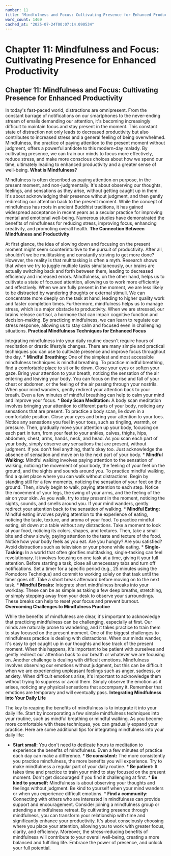 ```yaml
---
number: 11
title: "Mindfulness and Focus: Cultivating Presence for Enhanced Productivity"
word_count: 1469
cached_at: "2025-07-24T00:07:14.090534"
---
```


# Chapter 11: Mindfulness and Focus: Cultivating Presence for Enhanced Productivity

## Chapter 11: Mindfulness and Focus: Cultivating Presence for Enhanced Productivity

In today's fast-paced world, distractions are omnipresent. From the constant barrage of notifications on our smartphones to the never-ending stream of emails demanding our attention, it's becoming increasingly difficult to maintain focus and stay present in the moment. This constant state of distraction not only leads to decreased productivity but also contributes to increased stress and a general feeling of being overwhelmed. Mindfulness, the practice of paying attention to the present moment without judgment, offers a powerful antidote to this modern-day malady. By cultivating presence, we can train our minds to focus more effectively, reduce stress, and make more conscious choices about how we spend our time, ultimately leading to enhanced productivity and a greater sense of well-being. **What is Mindfulness?**

Mindfulness is often described as paying attention on purpose, in the present moment, and non-judgmentally. It's about observing our thoughts, feelings, and sensations as they arise, without getting caught up in them. It's about acknowledging their presence without judgment, and then gently redirecting our attention back to the present moment. While the concept of mindfulness has roots in ancient Buddhist traditions, it has gained widespread acceptance in recent years as a secular practice for improving mental and emotional well-being. Numerous studies have demonstrated the benefits of mindfulness for reducing stress, improving focus, enhancing creativity, and promoting overall health. **The Connection Between Mindfulness and Productivity**

At first glance, the idea of slowing down and focusing on the present moment might seem counterintuitive to the pursuit of productivity. After all, shouldn't we be multitasking and constantly striving to get more done? However, the reality is that multitasking is often a myth. Research shows that when we try to juggle multiple tasks simultaneously, our brains are actually switching back and forth between them, leading to decreased efficiency and increased errors. Mindfulness, on the other hand, helps us to cultivate a state of focused attention, allowing us to work more efficiently and effectively. When we are fully present in the moment, we are less likely to be distracted by wandering thoughts or external stimuli. We can concentrate more deeply on the task at hand, leading to higher quality work and faster completion times. Furthermore, mindfulness helps us to manage stress, which is a major obstacle to productivity. When we are stressed, our brains release cortisol, a hormone that can impair cognitive function and decision-making. By practicing mindfulness, we can learn to regulate our stress response, allowing us to stay calm and focused even in challenging situations. **Practical Mindfulness Techniques for Enhanced Focus**

Integrating mindfulness into your daily routine doesn't require hours of meditation or drastic lifestyle changes. There are many simple and practical techniques you can use to cultivate presence and improve focus throughout the day. *   **Mindful Breathing:** One of the simplest and most accessible mindfulness techniques is mindful breathing. To practice mindful breathing, find a comfortable place to sit or lie down. Close your eyes or soften your gaze. Bring your attention to your breath, noticing the sensation of the air entering and leaving your body. You can focus on the rise and fall of your chest or abdomen, or the feeling of the air passing through your nostrils. When your mind wanders, gently redirect your attention back to your breath. Even a few minutes of mindful breathing can help to calm your mind and improve your focus. *   **Body Scan Meditation:** A body scan meditation involves bringing your attention to different parts of your body, noticing any sensations that are present. To practice a body scan, lie down in a comfortable position. Close your eyes and bring your attention to your toes. Notice any sensations you feel in your toes, such as tingling, warmth, or pressure. Then, gradually move your attention up your body, focusing on each part in turn, from your feet to your ankles, calves, thighs, hips, abdomen, chest, arms, hands, neck, and head. As you scan each part of your body, simply observe any sensations that are present, without judgment. If you don't feel anything, that's okay too. Just acknowledge the absence of sensation and move on to the next part of your body. *   **Mindful Walking:** Mindful walking involves paying attention to the sensation of walking, noticing the movement of your body, the feeling of your feet on the ground, and the sights and sounds around you. To practice mindful walking, find a quiet place where you can walk without distractions. Begin by standing still for a few moments, noticing the sensation of your feet on the ground. Then, slowly begin to walk, paying attention to each step. Notice the movement of your legs, the swing of your arms, and the feeling of the air on your skin. As you walk, try to stay present in the moment, noticing the sights, sounds, and smells around you. If your mind wanders, gently redirect your attention back to the sensation of walking. *   **Mindful Eating:** Mindful eating involves paying attention to the experience of eating, noticing the taste, texture, and aroma of your food. To practice mindful eating, sit down at a table without any distractions. Take a moment to look at your food, noticing its colors, shapes, and textures. Then, take a small bite and chew slowly, paying attention to the taste and texture of the food. Notice how your body feels as you eat. Are you hungry? Are you satisfied? Avoid distractions such as television or your phone while eating. *   **Single-Tasking:** In a world that often glorifies multitasking, single-tasking can feel revolutionary. It involves focusing on one task at a time, giving it your full attention. Before starting a task, close all unnecessary tabs and turn off notifications. Set a timer for a specific period (e.g., 25 minutes using the Pomodoro Technique) and commit to working solely on that task until the timer goes off. Take a short break afterward before moving on to the next task. *   **Mindful Breaks:** Integrate short mindfulness breaks into your workday. These can be as simple as taking a few deep breaths, stretching, or simply stepping away from your desk to observe your surroundings. These breaks can help to reset your focus and prevent burnout. **Overcoming Challenges to Mindfulness Practice**

While the benefits of mindfulness are clear, it's important to acknowledge that practicing mindfulness can be challenging, especially at first. Our minds are naturally prone to wandering, and it takes practice to train them to stay focused on the present moment. One of the biggest challenges to mindfulness practice is dealing with distractions. When our minds wander, it's easy to get caught up in our thoughts and lose track of the present moment. When this happens, it's important to be patient with ourselves and gently redirect our attention back to our breath or whatever we are focusing on. Another challenge is dealing with difficult emotions. Mindfulness involves observing our emotions without judgment, but this can be difficult when we are experiencing unpleasant feelings such as anger, sadness, or anxiety. When difficult emotions arise, it's important to acknowledge them without trying to suppress or avoid them. Simply observe the emotion as it arises, noticing any physical sensations that accompany it. Remember that emotions are temporary and will eventually pass. **Integrating Mindfulness into Your Daily Life**

The key to reaping the benefits of mindfulness is to integrate it into your daily life. Start by incorporating a few simple mindfulness techniques into your routine, such as mindful breathing or mindful walking. As you become more comfortable with these techniques, you can gradually expand your practice. Here are some additional tips for integrating mindfulness into your daily life:

*   **Start small:** You don't need to dedicate hours to meditation to experience the benefits of mindfulness. Even a few minutes of practice each day can make a difference. *   **Be consistent:** The more consistently you practice mindfulness, the more benefits you will experience. Try to make mindfulness a regular part of your daily routine. *   **Be patient:** It takes time and practice to train your mind to stay focused on the present moment. Don't get discouraged if you find it challenging at first. *   **Be kind to yourself:** Mindfulness is about observing your thoughts and feelings without judgment. Be kind to yourself when your mind wanders or when you experience difficult emotions. *   **Find a community:** Connecting with others who are interested in mindfulness can provide support and encouragement. Consider joining a mindfulness group or attending a mindfulness retreat. By cultivating presence through mindfulness, you can transform your relationship with time and significantly enhance your productivity. It's about consciously choosing where you place your attention, allowing you to work with greater focus, clarity, and efficiency. Moreover, the stress-reducing benefits of mindfulness will contribute to your overall well-being, creating a more balanced and fulfilling life. Embrace the power of presence, and unlock your full potential.
